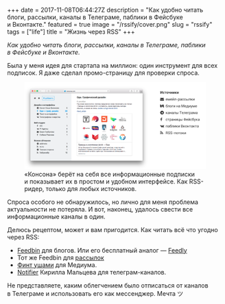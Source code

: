 +++
date = 2017-11-08T06:44:27Z
description = "Как удобно читать блоги, рассылки, каналы в Телеграме, паблики в Фейсбуке и Вконтакте."
featured = true
image = "/rssify/cover.png"
slug = "rssify"
tags = ["life"]
title = "Жизнь через RSS"
+++

_Как удобно читать блоги, рассылки, каналы в Телеграме, паблики в Фейсбуке и Вконтакте._

Была у меня идея для стартапа на миллион: один инструмент для всех подписок. Я даже сделал промо-страницу для проверки спроса.

<figure>
  <img alt="Консона" src="konsona-labeled.png">
  <figcaption>«Консона» берёт на себя все информационные подписки и показывает их в простом и удобном интерфейсе. Как RSS-ридер, только для любых источников.</figcaption>
</figure>

Спроса особого не обнаружилось, но лично для меня проблема актуальности не потеряла. И вот, наконец, удалось свести все информационные каналы в один. 

Делюсь рецептом, может и вам пригодится. Как читать всё что угодно через RSS:

- [Feedbin](https://feedbin.com/) для блогов. Или его бесплатный аналог — [Feedly](https://feedly.com/)
- Тот же Feedbin для [рассылок](https://feedbin.com/blog/2016/02/03/subscribe-to-email-newsletters-in-feedbin/)
- [Финт ушами](https://antonz.ru/medium-rss/) для Медиума.
- [Notifier](https://notifier.in/) Кирилла Мальцева для телеграм-каналов.

Не представляете, каким облегчением было отписаться от каналов в Телеграме и использовать его как мессенджер. Мечта ツ

